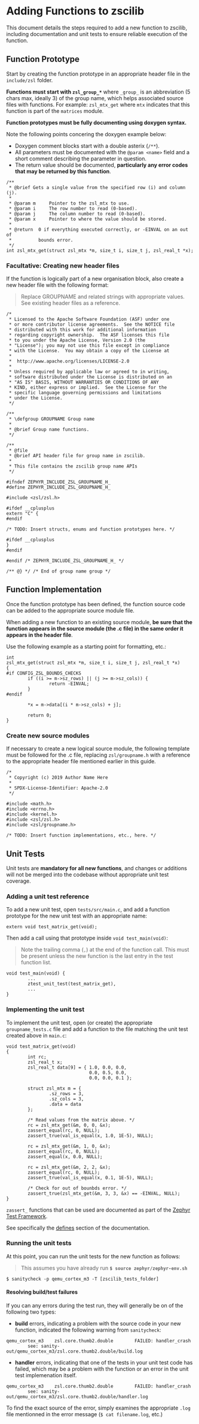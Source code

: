 # Adding Functions to zscilib

This document details the steps required to add a new function to zscilib,
including documentation and unit tests to ensure reliable execution of the
function.

## Function Prototype

Start by creating the function prototype in an appropriate header file in the
`include/zsl` folder.

**Functions must start with `zsl_group_*`** where `_group_` is an abbreviation
(5 chars max, ideally 3) of the group name, which helps associated source
files with functions. For example: `zsl_mtx_get` where `mtx` indicates that
this function is part of the `matrices` module.

**Function prototypes must be fully documenting using doxygen syntax.**

Note the following points concering the doxygen example below:

- Doxygen comment blocks start with a double asterix (`/**`).
- All parameters must be documented with the `@param <name>` field and a short
  comment describing the parameter in question.
- The return value should be documented, **particularly any error codes that may
  be returned by this function**.

```
/**
 * @brief Gets a single value from the specified row (i) and column (j).
 *
 * @param m     Pointer to the zsl_mtx to use.
 * @param i     The row number to read (0-based).
 * @param j     The column number to read (0-based).
 * @param x     Pointer to where the value should be stored.
 *
 * @return  0 if everything executed correctly, or -EINVAL on an out of
 *          bounds error.
 */
int zsl_mtx_get(struct zsl_mtx *m, size_t i, size_t j, zsl_real_t *x);
```

### Facultative: Creating new header files

If the function is logically part of a new organisation block, also create a
new header file with the following format:

> Replace GROUPNAME and related strings with appropriate values. See existing
  header files as a reference.

```
/*
 * Licensed to the Apache Software Foundation (ASF) under one
 * or more contributor license agreements.  See the NOTICE file
 * distributed with this work for additional information
 * regarding copyright ownership.  The ASF licenses this file
 * to you under the Apache License, Version 2.0 (the
 * "License"); you may not use this file except in compliance
 * with the License.  You may obtain a copy of the License at
 *
 *  http://www.apache.org/licenses/LICENSE-2.0
 *
 * Unless required by applicable law or agreed to in writing,
 * software distributed under the License is distributed on an
 * "AS IS" BASIS, WITHOUT WARRANTIES OR CONDITIONS OF ANY
 * KIND, either express or implied.  See the License for the
 * specific language governing permissions and limitations
 * under the License.
 */

/**
 * \defgroup GROUPNAME Group name
 *
 * @brief Group name functions.
 */

/**
 * @file
 * @brief API header file for group name in zscilib.
 *
 * This file contains the zscilib group name APIs
 */

#ifndef ZEPHYR_INCLUDE_ZSL_GROUPNAME_H_
#define ZEPHYR_INCLUDE_ZSL_GROUPNAME_H_

#include <zsl/zsl.h>

#ifdef __cplusplus
extern "C" {
#endif

/* TODO: Insert structs, enums and function prototypes here. */

#ifdef __cplusplus
}
#endif

#endif /* ZEPHYR_INCLUDE_ZSL_GROUPNAME_H_ */

/** @} */ /* End of group name group */
```

## Function Implementation

Once the function prototype has been defined, the function source code can be
added to the appropriate source module file.

When adding a new function to an existing source module, **be sure that the
function appears in the source module (the .c file) in the same order it
appears in the header file**.

Use the following example as a starting point for formatting, etc.:

```
int
zsl_mtx_get(struct zsl_mtx *m, size_t i, size_t j, zsl_real_t *x)
{
#if CONFIG_ZSL_BOUNDS_CHECKS
        if ((i >= m->sz_rows) || (j >= m->sz_cols)) {
                return -EINVAL;
        }
#endif

        *x = m->data[(i * m->sz_cols) + j];

        return 0;
}
```

### Create new source modules

If necessary to create a new logical source module, the following template
must be followed for the .c file, replacing `zsl/groupname.h` with a reference
to the appropriate header file mentioned earlier in this guide.

```
/*
 * Copyright (c) 2019 Author Name Here
 *
 * SPDX-License-Identifier: Apache-2.0
 */

#include <math.h>
#include <errno.h>
#include <kernel.h>
#include <zsl/zsl.h>
#include <zsl/groupname.h>

/* TODO: Insert function implementations, etc., here. */
```

## Unit Tests

Unit tests are **mandatory for all new functions**, and changes or additions
will not be merged into the codebase without appropriate unit test coverage.

### Adding a unit test reference

To add a new unit test, open `tests/src/main.c`, and add a function prototype
for the new unit test with an appropriate name:

```
extern void test_matrix_get(void);
```

Then add a call using that prototype inside `void test_main(void)`:

> Note the trailing comma (`,`) at the end of the function call. This must
be present unless the new function is the last entry in the test function list.

```
void test_main(void) {
        ...
        ztest_unit_test(test_matrix_get),
        ...
}
```

### Implementing the unit test

To implement the unit test, open (or create) the appropriate `groupname_tests.c`
file and add a function to the file matching the unit test created above in
`main.c`:

```
void test_matrix_get(void)
{
        int rc;
        zsl_real_t x;
        zsl_real_t data[9] = { 1.0, 0.0, 0.0,
                               0.0, 0.5, 0.0,
                               0.0, 0.0, 0.1 };

        struct zsl_mtx m = {
                .sz_rows = 3,
                .sz_cols = 3,
                .data = data
        };

        /* Read values from the matrix above. */
        rc = zsl_mtx_get(&m, 0, 0, &x);
        zassert_equal(rc, 0, NULL);
        zassert_true(val_is_equal(x, 1.0, 1E-5), NULL);

        rc = zsl_mtx_get(&m, 1, 0, &x);
        zassert_equal(rc, 0, NULL);
        zassert_equal(x, 0.0, NULL);

        rc = zsl_mtx_get(&m, 2, 2, &x);
        zassert_equal(rc, 0, NULL);
        zassert_true(val_is_equal(x, 0.1, 1E-5), NULL);

        /* Check for out of bounbds error. */
        zassert_true(zsl_mtx_get(&m, 3, 3, &x) == -EINVAL, NULL);
}
```

`zassert_` functions that can be used are documented as part of the
[Zephyr Test Framework](https://docs.zephyrproject.org/latest/guides/test/ztest.html).

See specifically the [defines](https://docs.zephyrproject.org/latest/guides/test/ztest.html#c.zassert) section of the documentation.

### Running the unit tests

At this point, you can run the unit tests for the new function as follows:

> This assumes you have already run **`$ source zephyr/zephyr-env.sh`**

```
$ sanitycheck -p qemu_cortex_m3 -T [zscilib_tests_folder]
```

#### Resolving build/test failures

If you can any errors during the test run, they will generally be on of the
following two types:

-  **build** errors, indicating a problem with the source code in your new
  function, indicated the following warning from `sanitycheck`:

```
qemu_cortex_m3    zsl.core.thumb2.double        FAILED: handler_crash
        see: sanity-out/qemu_cortex_m3/zsl.core.thumb2.double/build.log
```

- **handler** errors, indicating that one of the tests in your unit test code
  has failed, which may be a problem with the function or an error in the unit
  test implemenation itself.

```
qemu_cortex_m3    zsl.core.thumb2.double        FAILED: handler_crash
        see: sanity-out/qemu_cortex_m3/zsl.core.thumb2.double/handler.log
```

To find the exact source of the error, simply examines the appropriate `.log`
file mentionned in the error message (`$ cat filename.log`, etc.)
